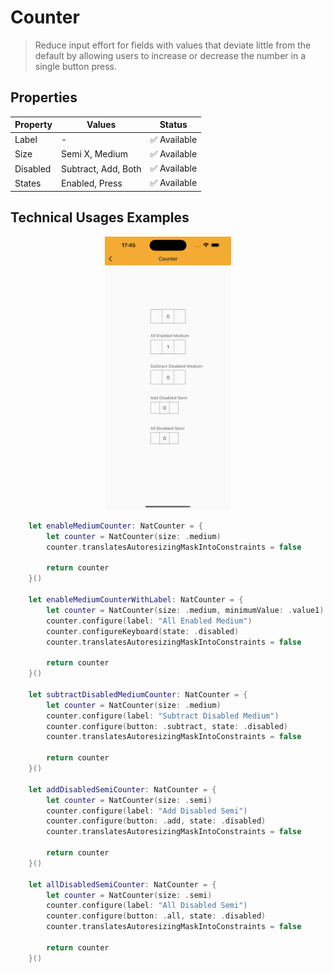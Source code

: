 # Counter

> Reduce input effort for fields with values that deviate little from the default by allowing users to increase or decrease the number in a single button press.


## Properties

| Property           | Values                         | Status            |
| --------------     | -------------------------      | ----------------- |
| Label             | -                          | ✅  Available     |
| Size          | Semi X, Medium   | ✅  Available     |
| Disabled         | Subtract, Add, Both        | ✅  Available     |
| States          | Enabled, Press                    | ✅  Available     |


## Technical Usages Examples

<p align="center">
  <img alt="1" src="./images/counter.png" width="40%"> 
</p>



```swift
    let enableMediumCounter: NatCounter = {
        let counter = NatCounter(size: .medium)
        counter.translatesAutoresizingMaskIntoConstraints = false

        return counter
    }()

    let enableMediumCounterWithLabel: NatCounter = {
        let counter = NatCounter(size: .medium, minimumValue: .value1)
        counter.configure(label: "All Enabled Medium")
        counter.configureKeyboard(state: .disabled)
        counter.translatesAutoresizingMaskIntoConstraints = false
        
        return counter
    }()

    let subtractDisabledMediumCounter: NatCounter = {
        let counter = NatCounter(size: .medium)
        counter.configure(label: "Subtract Disabled Medium")
        counter.configure(button: .subtract, state: .disabled)
        counter.translatesAutoresizingMaskIntoConstraints = false

        return counter
    }()

    let addDisabledSemiCounter: NatCounter = {
        let counter = NatCounter(size: .semi)
        counter.configure(label: "Add Disabled Semi")
        counter.configure(button: .add, state: .disabled)
        counter.translatesAutoresizingMaskIntoConstraints = false

        return counter
    }()

    let allDisabledSemiCounter: NatCounter = {
        let counter = NatCounter(size: .semi)
        counter.configure(label: "All Disabled Semi")
        counter.configure(button: .all, state: .disabled)
        counter.translatesAutoresizingMaskIntoConstraints = false

        return counter
    }()
```
